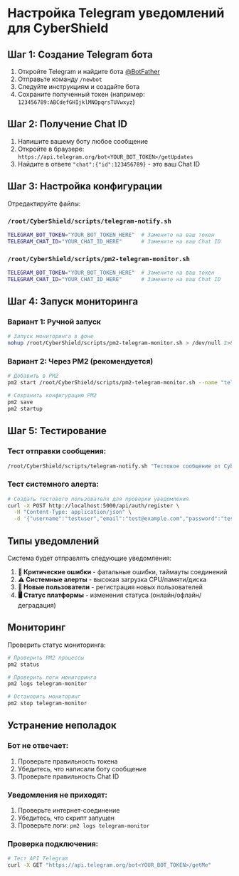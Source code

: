 # Настройка Telegram уведомлений для CyberShield

## Шаг 1: Создание Telegram бота

1. Откройте Telegram и найдите бота [@BotFather](https://t.me/botfather)
2. Отправьте команду `/newbot`
3. Следуйте инструкциям и создайте бота
4. Сохраните полученный токен (например: `123456789:ABCdefGHIjklMNOpqrsTUVwxyz`)

## Шаг 2: Получение Chat ID

1. Напишите вашему боту любое сообщение
2. Откройте в браузере: `https://api.telegram.org/bot<YOUR_BOT_TOKEN>/getUpdates`
3. Найдите в ответе `"chat":{"id":123456789}` - это ваш Chat ID

## Шаг 3: Настройка конфигурации

Отредактируйте файлы:

### `/root/CyberShield/scripts/telegram-notify.sh`
```bash
TELEGRAM_BOT_TOKEN="YOUR_BOT_TOKEN_HERE"  # Замените на ваш токен
TELEGRAM_CHAT_ID="YOUR_CHAT_ID_HERE"      # Замените на ваш Chat ID
```

### `/root/CyberShield/scripts/pm2-telegram-monitor.sh`
```bash
TELEGRAM_BOT_TOKEN="YOUR_BOT_TOKEN_HERE"  # Замените на ваш токен
TELEGRAM_CHAT_ID="YOUR_CHAT_ID_HERE"      # Замените на ваш Chat ID
```

## Шаг 4: Запуск мониторинга

### Вариант 1: Ручной запуск
```bash
# Запуск мониторинга в фоне
nohup /root/CyberShield/scripts/pm2-telegram-monitor.sh > /dev/null 2>&1 &
```

### Вариант 2: Через PM2 (рекомендуется)
```bash
# Добавить в PM2
pm2 start /root/CyberShield/scripts/pm2-telegram-monitor.sh --name "telegram-monitor"

# Сохранить конфигурацию PM2
pm2 save
pm2 startup
```

## Шаг 5: Тестирование

### Тест отправки сообщения:
```bash
/root/CyberShield/scripts/telegram-notify.sh "Тестовое сообщение от CyberShield"
```

### Тест системного алерта:
```bash
# Создать тестового пользователя для проверки уведомления
curl -X POST http://localhost:5000/api/auth/register \
  -H "Content-Type: application/json" \
  -d '{"username":"testuser","email":"test@example.com","password":"testpass123"}'
```

## Типы уведомлений

Система будет отправлять следующие уведомления:

1. **🚨 Критические ошибки** - фатальные ошибки, таймауты соединений
2. **⚠️ Системные алерты** - высокая загрузка CPU/памяти/диска
3. **👤 Новые пользователи** - регистрация новых пользователей
4. **🖥️ Статус платформы** - изменения статуса (онлайн/офлайн/деградация)

## Мониторинг

Проверить статус мониторинга:
```bash
# Проверить PM2 процессы
pm2 status

# Проверить логи мониторинга
pm2 logs telegram-monitor

# Остановить мониторинг
pm2 stop telegram-monitor
```

## Устранение неполадок

### Бот не отвечает:
1. Проверьте правильность токена
2. Убедитесь, что написали боту сообщение
3. Проверьте правильность Chat ID

### Уведомления не приходят:
1. Проверьте интернет-соединение
2. Убедитесь, что скрипт запущен
3. Проверьте логи: `pm2 logs telegram-monitor`

### Проверка подключения:
```bash
# Тест API Telegram
curl -X GET "https://api.telegram.org/bot<YOUR_BOT_TOKEN>/getMe"
```

